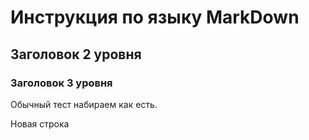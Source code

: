 # Инструкция по языку MarkDown

## Заголовок 2 уровня
### Заголовок 3 уровня

Обычный тест набираем как есть.

Новая строка